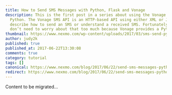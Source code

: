 ```yaml
---
title: How to Send SMS Messages with Python, Flask and Vonage
description: This is the first post in a series about using the Vonage APIs with
  Python. The Vonage SMS API is an HTTP-based API using either XML or JSON to
  describe how to send an SMS or understand a received SMS. Fortunately, you
  don’t need to worry about that too much because Vonage provides a Python […]
thumbnail: https://www.nexmo.com/wp-content/uploads/2017/03/sms-send-python.png
author: judy2k
published: true
published_at: 2017-06-22T13:30:08
comments: true
category: tutorial
tags: []
canonical: https://www.nexmo.com/blog/2017/06/22/send-sms-messages-python-flask-dr
redirect: https://www.nexmo.com/blog/2017/06/22/send-sms-messages-python-flask-dr
---
```

Content to be migrated...